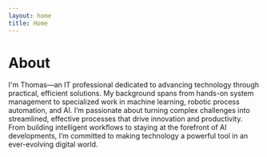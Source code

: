 ```yaml
---
layout: home
title: Home
---
```


# About

I'm Thomas—an IT professional dedicated to advancing technology through practical, efficient solutions. My background spans from hands-on system management to specialized work in machine learning, robotic process automation, and AI. I’m passionate about turning complex challenges into streamlined, effective processes that drive innovation and productivity. From building intelligent workflows to staying at the forefront of AI developments, I’m committed to making technology a powerful tool in an ever-evolving digital world.


<!-- 
{% include archive.html %} -->
